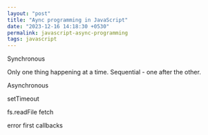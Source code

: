 ```yaml
---
layout: "post"
title: "Aync programming in JavaScript"
date: "2023-12-16 14:18:30 +0530"
permalink: javascript-async-programming
tags: javascript
---
```


Synchronous

Only one thing happening at a time. Sequential - one after the other.


Asynchronous

setTimeout

fs.readFile
fetch

error first callbacks
